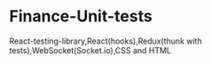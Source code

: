 # Finance-Unit-tests
React-testing-library,React(hooks),Redux(thunk with tests),WebSocket(Socket.io),CSS and HTML
